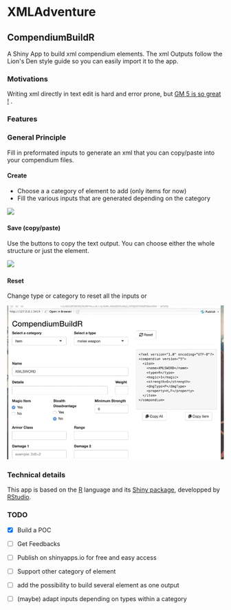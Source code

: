 # XMLAdventure

## CompendiumBuildR
A Shiny App to build xml compendium elements. The xml Outputs follow the Lion's Den style guide so you can easily import it to the app.

### Motivations
Writing xml directly in text edit is hard and error prone, but [GM 5 is so great !](https://donfarland.com/technology/introduction-to-lions-den-game-master-5) .

### Features

### General Principle
Fill in preformated inputs to generate an xml that you can copy/paste into your compendium files.

#### Create

- Choose a a category of element to add (only items for now)
- Fill the various inputs that are generated depending on the category

![](doc/build.gif)

#### Save (copy/paste)

Use the buttons to copy the text output. You can choose either the whole structure or just the element.

![](doc/copypaste.gif)

#### Reset

Change type or category to reset all the inputs or 

![](doc/reset.gif)

### Technical details

This app is based on the [R](https://www.r-project.org) language and its [Shiny package](https://shiny.rstudio.com), developped by [RStudio](https://github.com/rstudio/shiny).

### TODO
  - [x] Build a POC
  - [ ] Get Feedbacks
  - [ ] Publish on shinyapps.io for free and easy access
  - [ ] Support other category of element
  - [ ] add the possibility to build several element as one output
  - [ ] (maybe) adapt inputs depending on types within a category

